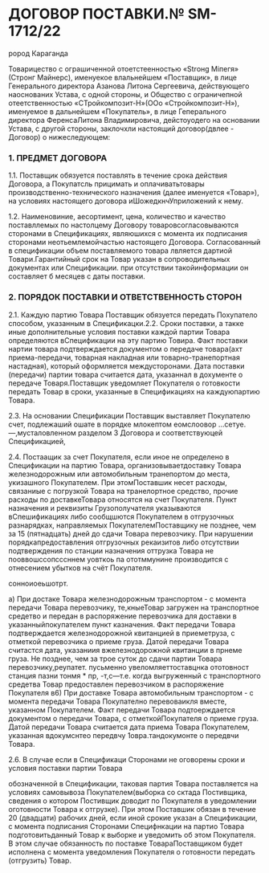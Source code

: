 # ДОГОBОP ПOСТABКИ.№ SM-1712/22

рород Караганда

Товарицество с ограшиченной отоетстеенностью «Strонg Міпегя» (Стронг Майнерс), именуекое влальнейшем «Поставщик», в лице Генерального директора Азанова Литона Сергеевича, действующего наоснованих Устава, с одной стороны, и Общество с ограничепной отеетственностью «СТройкомпозит-Н»(ООо «Стройкомпозит-Н»), именуемое в дальнейшем «Покупатель», в лице Геперального директора ФеренсаЛитона Владимировича, дейстоуодего на основании Устава, с другой стороны, заклочхли настоящий договор(двлее - Договор) о нижеследующем:

### 1. ПРЕДМЕТ ДОГОВОРА

1.1. Поставщик обязуется поставлять в течение срока действия Договора, а Покупатсль прицимать и оплачиватьтовары производственно-технического назначения (далее именуется «Товар»), на условиях настоящего договора иШожедкнчУприложений к нему.



1.2. Наименовиние, аесортимент, цена, количество и качество поставллемых по настолцему Договору товаровсогласовываются сторонами в Спецификациях, являюшихся с момента их подписания сторонами неотьемлемойчастью настоящего Договора. Согласованный в спецификации объем поставляемого товара лвляется дартиой Товари.Гарантийный срок на Товар указан в сопроводительных документах или Спецификации. при отсутствии такойинформации он составляет б месяцев с даты поставки.



### 2. ПОРЯДОК ПОСТАВКИ И ОТВЕТСТВЕННОСТЬ СТОРОН

2.1. Каждую партию Товара Поставщик обязуется передать Похупатело способом, указанным в Спецификацки.2.2. Сроки поставки, а такке иные дополнительные условия поставки каждой партии Товара определяются вСпецификации на эту партию Товира. Факт поставки нартии товара подтверждается документом о передаче товара(ахт приема-передачи, товарная накладная или товарно-транепортная настадная), который оформляется междусторонами. Дата поставки (передачи) партии товара считается дата, указаннал в дохументе о передаче Товаря.Поставщик уведомляет Покупателя о готовкости передать Товар в сроки, указанные в Спецификациях на каждуюпартию Товара.



2.3. На основании Спецификации Поставщик выставляет Покупателю счет, подлежаший ошате в порядке млокептом еомслоовор …сетуе.—,мусталовленном разделом 3 Договора и соответствуюцей Спецификацией,

2.4. Постаащик за счет Покупателя, если иное не определено в Спецификации на партию Товара, организовываетдоставку Товара железнодорожным или автомобильным транепортом до места, укизашного Покупателем. При этомПоставшик несет расходы, связаниые с погрузкой Товара на транелортное средство, прочие расходы по доставкеТовара относятся на счет Покупателя. Пункт назначения и реквизиты Грузополучателя указываются вСпешификациях либо сообщшются Покупателем в отгрузочных разнарядках, направляемых ПокупателемПоставщику не позднее, чем за 15 (пятнадцать) дней до сдачи Товара перевозчику. При нарушении порядкапредоставления отгрузочных рекаизитов либо отсутствии подтверждения по станции назначения оттрузка Товара не пооввошссопсссннем уовткоь па ототммунине производится с отнесением убытков на счёт Покупателя.



сонноиоеьшотрт.

a) При достаке Товара железнодорожным транспортом - с момента передачи Товара перевозчику, те,кныеТовар загружен на транспортное средетво и передан в распоряжение перевозчика для доставки в указанныйпокупателем пункт казначения. Факт передачи Товара подтверждается железнодорожной квитанцией в приеметруза, с отметкой перевозчика о приеме груза. Датой передачи Товара считастся дата, указаниия вжелезнодорожной квитанции в прнеме груза. Не позднее, чем за трое суток до сдачи партии Товара перевозчику,реупатет. пусьменно увеломляеттоставцнка ототовност станция пазни тонмя * пр, -т,с—т.е. когда выгруженный с транспортного средетва Товар предоставлен перевозчиком в распоряжение Покупателя в6) При доставке Товара автомобильным транспортом - с момента передачи Товара Покупателно перевоваикля вместе, указанном Покупателем. Факт передачи Товара подтоерждается документом о передачи Товара, с отметкойПокупателя о приеме груза. Датой передачи Товара считается дата приема Товара Покупателем, указанная вдокумснтео передвчу 1овра.тандокумонте о передвчи Товара.



2.6. В случае если в Спецификаци Сторонами не оговорены сроки и условия поставки партии Товара

обозначенной в Спецификации, таковая партия Товара поставляется на условиях самовывоза Покупателем(выборка со сктада Постивщика, сведения о котором Постивщик доводит по Покупателя в уведомлении оготовности Товара к отгрузке). При этом Поставшик обязан в течение 20 (двадцати) рабочих дней, если иной срокие указан а Спецификации, с момента подписания Сторонами Специфнкации на партио Товара подготовитьданный Товар к выборке и уведомить об этом Покупателя. В этом случае обязанность по поставке ТовараПоставщиком будет исполнена с момента уведомления Покупателя о готовности передать (отгрузить) Товар.